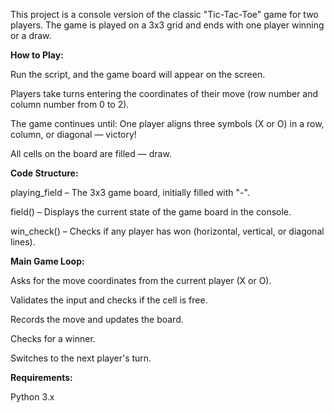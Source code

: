 This project is a console version of the classic "Tic-Tac-Toe" game for two players. The game is played on a 3x3 grid and ends with one player winning or a draw.

**How to Play:**

Run the script, and the game board will appear on the screen.

Players take turns entering the coordinates of their move (row number and column number from 0 to 2).

The game continues until:
One player aligns three symbols (X or O) in a row, column, or diagonal — victory!

All cells on the board are filled — draw.

**Code Structure:**

playing_field – The 3x3 game board, initially filled with "-".

field() – Displays the current state of the game board in the console.

win_check() – Checks if any player has won (horizontal, vertical, or diagonal lines).

**Main Game Loop:**

Asks for the move coordinates from the current player (X or O).

Validates the input and checks if the cell is free.

Records the move and updates the board.

Checks for a winner.

Switches to the next player's turn.

**Requirements:**

Python 3.x
